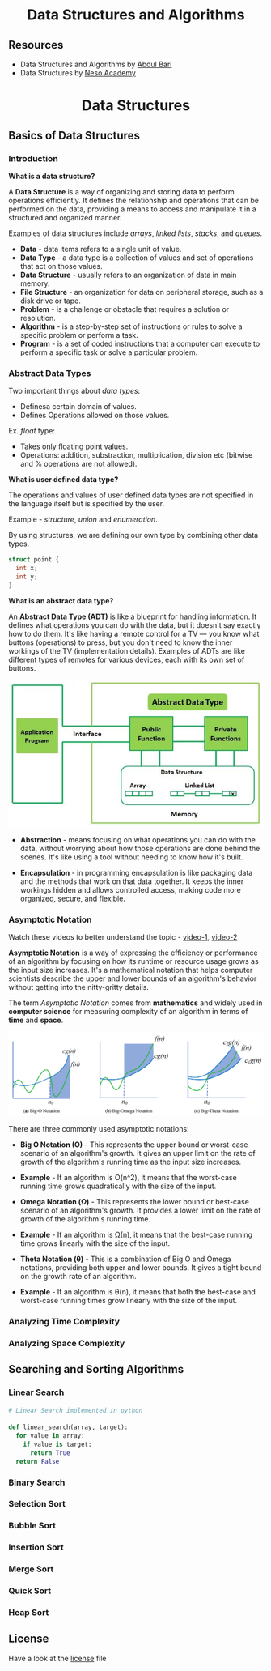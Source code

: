 <!-- <p align="center"><strong>Lecture Notes • Source Code • Resources • by @Shavkatjon-O</strong></p> -->

<!-- <p align="center">Your must-have cheat sheet on Data Structures and Algorithms! 🚀</p> -->

<!-- > Welcome to the Data Structures and Algorithms repository! This repository contains lecture notes and source code implementations of various data structures and algorithms in C++, Java, and Python. -->

<!-- **Made by** [Shavkatjon-O](https://github.com/Shavkatjon-O) ⚡️ -->

<h1 align="center">Data Structures and Algorithms</h1>

<!-- ![Data Structures and Computer Algorithms](images/dsa-main.png) -->

<!-- ![Line](images/line.png) -->

## Resources

- Data Structures and Algorithms by [Abdul Bari](https://www.youtube.com/watch?v=0IAPZzGSbME&list=PLAXnLdrLnQpRcveZTtD644gM9uzYqJCwr)
- Data Structures by [Neso Academy](https://www.youtube.com/watch?v=xLetJpcjHS0&list=PLBlnK6fEyqRj9lld8sWIUNwlKfdUoPd1Y)

<!-- ## Table of Contents -->

<!-- - [Data Structures](#data-structures)
  - [Basics of Data Structures](#basics-of-data-structures)
    - [Introduction](#introduction)
    - [Abstract Data Types](#abstract-data-types)
    - [Asymptotic Notation (O, Ω, Θ)](#asymptotic-notation)
    - [Analyzing Time Complexity](#analyzing-time-complexity)
    - [Analyzing Space Compexity](#analyzing-space-complexity)
  - [Searching and Sorting Algorithms](#searching-and-sorting-algorithms)
    - [Linear Search](#linear-search)
    - [Binary Search](#binary-search)
    - [Selection Sort](#selection-sort)
    - [Bubble Sort](#bubble-sort)
    - [Insertion Sort](#insertion-sort)
    - [Merge Sort](#merge-sort)
    - [Quick Sort](#quick-sort)
    - [Heap Sort](#heap-sort)
- [Computer Algorithms](#computer-algorithms) -->

<!-- ![Line](images/line.png) -->

<h1 align="center">Data Structures</h1>

<!-- ![Data Structures](images/data-structures-1.png) -->

<!-- ![Line](images/line.png) -->

## Basics of Data Structures

### Introduction

**What is a data structure?**

A **Data Structure** is a way of organizing and storing data to perform operations efficiently. It defines the relationship and operations that can be performed on the data, providing a means to access and manipulate it in a structured and organized manner.

Examples of data structures include *arrays*, *linked lists*, *stacks*, and *queues*.

- **Data** - data items refers to a single unit of value.
- **Data Type** - a data type is a collection of values and set of operations that act on those values.
- **Data Structure** - usually refers to an organization of data in main memory.
- **File Structure** - an organization for data on peripheral storage, such as a disk drive or tape.
- **Problem** - is a challenge or obstacle that requires a solution or resolution.
- **Algorithm** - is a step-by-step set of instructions or rules to solve a specific problem or perform a task.
- **Program** - is a set of coded instructions that a computer can execute to perform a specific task or solve a particular problem.

### Abstract Data Types

Two important things about *data types*:
- Definesa certain domain of values.
- Defines Operations allowed on those values.

Ex. *float* type:
- Takes only floating point values.
- Operations: addition, substraction, multiplication, division etc (bitwise and % operations are not allowed).

**What is user defined data type?**

The operations and values of user defined data types are not specified in the language itself but is specified by the user.

Example - *structure*, *union* and *enumeration*.

By using structures, we are defining our own type by combining other data types.

```cpp
struct point {
  int x;
  int y;
}
```

**What is an abstract data type?**

An **Abstract Data Type (ADT)** is like a blueprint for handling information. It defines what operations you can do with the data, but it doesn't say exactly how to do them. It's like having a remote control for a TV — you know what buttons (operations) to press, but you don't need to know the inner workings of the TV (implementation details). Examples of ADTs are like different types of remotes for various devices, each with its own set of buttons.

![ADT](images/abstract-data-types.webp)

- **Abstraction** - means focusing on what operations you can do with the data, without worrying about how those operations are done behind the scenes. It's like using a tool without needing to know how it's built.

- **Encapsulation** - in programming encapsulation is like packaging data and the methods that work on that data together. It keeps the inner workings hidden and allows controlled access, making code more organized, secure, and flexible.

### Asymptotic Notation

Watch these videos to better understand the topic - [video-1](https://www.youtube.com/watch?v=A03oI0znAoc&t=427s), [video-2](https://www.youtube.com/watch?v=Nd0XDY-jVHs)

**Asymptotic Notation** is a way of expressing the efficiency or performance of an algorithm by focusing on how its runtime or resource usage grows as the input size increases. It's a mathematical notation that helps computer scientists describe the upper and lower bounds of an algorithm's behavior without getting into the nitty-gritty details.

The term *Asymptotic Notation* comes from **mathematics** and widely used in **computer science** for measuring complexity of an algorithm in terms of **time** and **space**.

![Asymptotic Notation](images/asymptotic-notation.png)

There are three commonly used asymptotic notations:

- **Big O Notation (O)** - This represents the upper bound or worst-case scenario of an algorithm's growth. It gives an upper limit on the rate of growth of the algorithm's running time as the input size increases.

- **Example** - If an algorithm is O(n^2), it means that the worst-case running time grows quadratically with the size of the input.

- **Omega Notation (Ω)** - This represents the lower bound or best-case scenario of an algorithm's growth. It provides a lower limit on the rate of growth of the algorithm's running time.

- **Example** - If an algorithm is Ω(n), it means that the best-case running time grows linearly with the size of the input.

- **Theta Notation (θ)** - This is a combination of Big O and Omega notations, providing both upper and lower bounds. It gives a tight bound on the growth rate of an algorithm.

- **Example** - If an algorithm is θ(n), it means that both the best-case and worst-case running times grow linearly with the size of the input.

### Analyzing Time Complexity
### Analyzing Space Complexity

## Searching and Sorting Algorithms

### Linear Search

```python
# Linear Search implemented in python

def linear_search(array, target):
  for value in array:
    if value is target:
      return True
  return False
```

### Binary Search
### Selection Sort
### Bubble Sort
### Insertion Sort
### Merge Sort
### Quick Sort
### Heap Sort


<!-- ![Line](images/line.png) -->

## License
Have a look at the [license](https://github.com/Shavkatjon-O/dsa-lecture-notes/blob/main/LICENSE) file